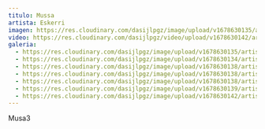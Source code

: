 ```yaml
---
titulo: Mussa
artista: Eskerri
imagen: https://res.cloudinary.com/dasijlpgz/image/upload/v1678630135/artistas/Eskerri/Medusa1/1.jpg
video: https://res.cloudinary.com/dasijlpgz/video/upload/v1678630142/artistas/Eskerri/Medusa1/230311_Mussa_de_Eskerri_COMPRESSED.mp4
galeria:
  - https://res.cloudinary.com/dasijlpgz/image/upload/v1678630135/artistas/Eskerri/Medusa1/1.jpg
  - https://res.cloudinary.com/dasijlpgz/image/upload/v1678630134/artistas/Eskerri/Medusa1/2.jpg
  - https://res.cloudinary.com/dasijlpgz/image/upload/v1678630138/artistas/Eskerri/Medusa1/3.jpg
  - https://res.cloudinary.com/dasijlpgz/image/upload/v1678630138/artistas/Eskerri/Medusa1/5.jpg
  - https://res.cloudinary.com/dasijlpgz/image/upload/v1678630138/artistas/Eskerri/Medusa1/4.jpg
  - https://res.cloudinary.com/dasijlpgz/image/upload/v1678630139/artistas/Eskerri/Medusa1/7.jpg
  - https://res.cloudinary.com/dasijlpgz/image/upload/v1678630142/artistas/Eskerri/Medusa1/6.jpg
---
```

M﻿usa3